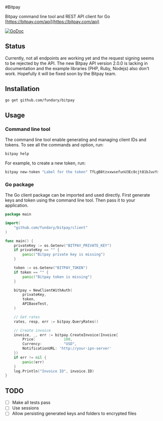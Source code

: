 #Bitpay

Bitpay command line tool and REST API client for Go
[https://bitpay.com/api](https://bitpay.com/api)

[![GoDoc](https://godoc.org/github.com/fundary/bitpay?status.svg)](https://godoc.org/github.com/fundary/bitpay)

## Status

Currently, not all endpoints are working yet and the request signing seems to be rejected by the API. The new Bitpay API version 2.0.0 is lacking in documentation and the example libraries (PHP, Ruby, Nodejs) also don't work. Hopefully it will be fixed soon by the Bitpay team.

## Installation

```sh
go get github.com/fundary/bitpay
```

## Usage

### Command line tool

The command line tool enable generating and managing client IDs and tokens. To see all the commands and option, run:
```sh
bitpay help
```

For example, to create a new token, run:
```sh
bitpay new-token "Label for the token" TfLgB8tzxxwsefunU3Ec8cjt81bJuvYxX1P merchant --env=test
```

### Go package

The Go client package can be imported and used directly. First generate keys and token using the command line tool. Then pass it to your application.

```go
package main

import(
	"github.com/fundary/bitpay/client"
)

func main() {
	privateKey := os.Getenv("BITPAY_PRIVATE_KEY")
	if privateKey == "" {
		panic("Bitpay private key is missing")
	}

	token := os.Getenv("BITPAY_TOKEN")
	if token == "" {
		panic("Bitpay token is missing")
	}

	bitpay = NewClientWithAuth(
		privateKey,
		token,
		APIBaseTest,
	)

	// Get rates
	rates, resp, err := bitpay.QueryRates()

	// Create invoice
	invoice, _, err := bitpay.CreateInvoice(Invoice{
		Price:             100,
		Currency:          "USD",
		NotificationURL: 'http://your-ipn-server'
	})
	if err != nil {
		panic(err)
	}
	log.Println("Invoice ID", invoice.ID)
}
```

## TODO
- [ ] Make all tests pass
- [ ] Use sessions
- [ ] Allow persisting generated keys and folders to encrypted files

